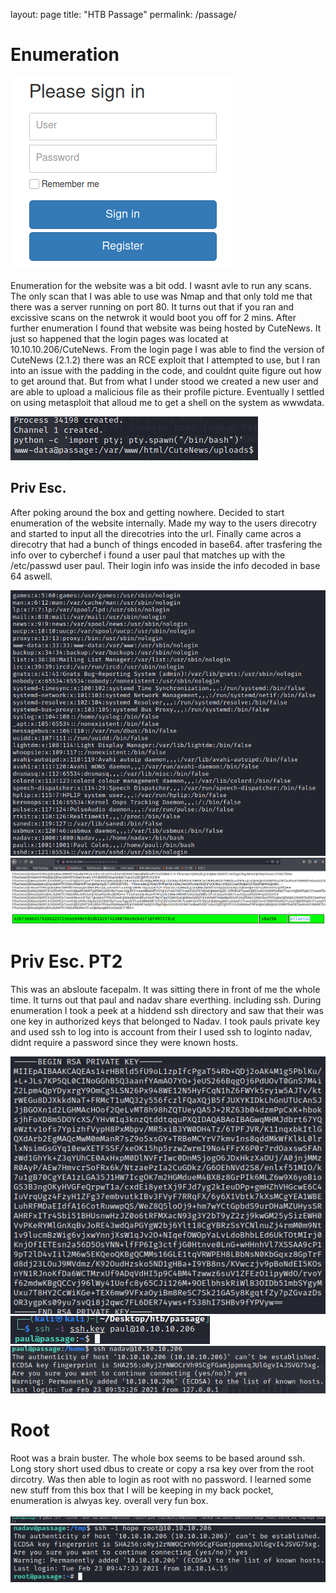 
layout: page
title: "HTB Passage"
permalink: /passage/

# Enumeration 

![CuteNews](/passage/images/CuteNews.png)

Enumeration for the website was a bit odd. I wasnt avle to run any scans. The only scan that I was able to use was Nmap and that only told me that there was a server running on port 80. It turns out that if you ran and excissive scans on the netwrok it would boot you off for 2 mins. After further enumeration I found that website was being hosted by CuteNews. It just so happened that the login pages was located at 10.10.10.206/CuteNews. From the login page I was able to find the version of CuteNews (2.1.2) there was an RCE exploit that I attempted to use, but I ran into an issue with the padding in the code, and couldnt quite figure out how to get around that. But from what I under stood we created a new user and are able to upload a malicious file as their profile picture. Eventually I settled on using metasploit that alloud me to get a shell on the system as wwwdata.

![Foothold](/passage/images/foothold.png)

## Priv Esc. 

After poking around the box and getting nowhere. Decided to start enumeration of the website internally. Made my way to the users direcotry and started to input all the direcotries into the url. Finally came acros a direcotry that had a bunch of things encoded in base64. after trasfering the info over to cyberchef i found a user paul that matches up with the /etc/passwd user paul. Their login info was inside the info decoded in base 64 aswell.

![etcpassword](/passage/images/etcpasswd.png)
![lines](/passage/images/lines.png)
![Paul](/passage/images/paulspassword.png)

# Priv Esc. PT2

This was an absloute facepalm. It was sitting there in front of me the whole time. It turns out that paul and nadav share everthing. including ssh. During enumeration I took a peek at a hiddend ssh directory and saw that their was one key in authorized keys that belonged to  Nadav.  I took pauls private key and used ssh to log into is account from their I used ssh to loginto nadav, didnt require a password since they were known hosts. 

![RSA Key](/passage/images/rsakey.png)
![SSH Paul](/passage/images/paulssh.png)
![SSH Nadav](/passage/images/nadav.png)

# Root

Root was a brain buster. The whole box seems to be based around ssh. Long story short used dbus to create or copy a rsa key over from the root dircotry. Was then able to login as root with no password. I learned some new stuff from this box that I will be keeping in my back pocket, enumeration is alwyas key. overall very fun box. 

![dbus](/passage/images/dbus.png) 
![root](/passage/images/root.png)
